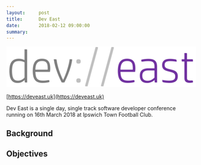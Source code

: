 ```yaml
---
layout:     post
title:      Dev East
date:       2018-02-12 09:00:00
summary:    
---
```


![](images/deveastlogo.png)

[https://deveast.uk](https://deveast.uk)

Dev East is a single day, single track software developer conference running on 16th March 2018 at Ipswich Town Football Club.

## Background

## Objectives